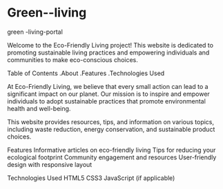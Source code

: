 # Green--living
green -living-portal

Welcome to the Eco-Friendly Living project! This website is dedicated to promoting sustainable living practices and empowering individuals and communities to make eco-conscious choices.

Table of Contents .About .Features .Technologies Used

At Eco-Friendly Living, we believe that every small action can lead to a significant impact on our planet. Our mission is to inspire and empower individuals to adopt sustainable practices that promote environmental health and well-being.

This website provides resources, tips, and information on various topics, including waste reduction, energy conservation, and sustainable product choices.

Features Informative articles on eco-friendly living Tips for reducing your ecological footprint Community engagement and resources User-friendly design with responsive layout

Technologies Used HTML5 CSS3 JavaScript (if applicable)
